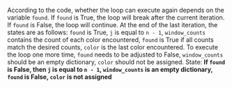 According to the code, whether the loop can execute again depends on the variable `found`. If `found` is True, the loop will break after the current iteration. If `found` is False, the loop will continue. At the end of the last iteration, the states are as follows: `found` is True, `j` is equal to `n - 1`, `window_counts` contains the count of each color encountered, `found` is True if all counts match the desired counts, `color` is the last color encountered. To execute the loop one more time, `found` needs to be adjusted to False, `window_counts` should be an empty dictionary, `color` should not be assigned.
State: **If `found` is False, then `j` is equal to `n - 1`, `window_counts` is an empty dictionary, `found` is False, `color` is not assigned**